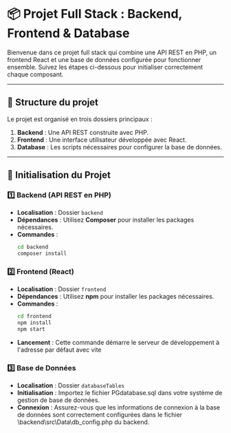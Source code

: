 # 📦 Projet Full Stack : Backend, Frontend & Database

Bienvenue dans ce projet full stack qui combine une API REST en PHP, un frontend React et une base de données configurée pour fonctionner ensemble. Suivez les étapes ci-dessous pour initialiser correctement chaque composant.

---

## 📁 Structure du projet

Le projet est organisé en trois dossiers principaux :

1. **Backend** : Une API REST construite avec PHP.
2. **Frontend** : Une interface utilisateur développée avec React.
3. **Database** : Les scripts nécessaires pour configurer la base de données.

---

## 🚀 Initialisation du Projet

### 1️⃣ Backend (API REST en PHP)
- **Localisation** : Dossier `backend`
- **Dépendances** : Utilisez **Composer** pour installer les packages nécessaires.
- **Commandes** :
  ```bash
  cd backend
  composer install

### 2️⃣ Frontend (React)
- **Localisation** : Dossier `frontend`
- **Dépendances** : Utilisez **npm** pour installer les packages nécessaires.
- **Commandes** :
  ```bash
  cd frontend
  npm install
  npm start
- **Lancement** : Cette commande démarre le serveur de développement à l'adresse par défaut avec vite

### 3️⃣ Base de Données
- **Localisation** : Dossier `databaseTables`
- **Initialisation** : Importez le fichier PGdatabase.sql dans votre système de gestion de base de données.
- **Connexion** : Assurez-vous que les informations de connexion à la base de données sont correctement configurées dans le fichier \backend\src\Data\db_config.php du backend.